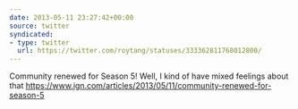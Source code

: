 ```yaml
---
date: 2013-05-11 23:27:42+00:00
source: twitter
syndicated:
- type: twitter
  url: https://twitter.com/roytang/statuses/333362811768012800/
---
```


Community renewed for Season 5! Well, I kind of have mixed feelings about that https://www.ign.com/articles/2013/05/11/community-renewed-for-season-5